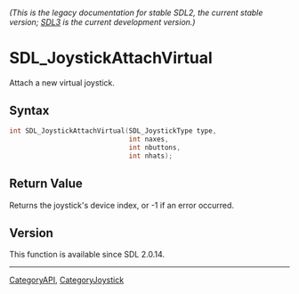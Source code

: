###### (This is the legacy documentation for stable SDL2, the current stable version; [SDL3](https://wiki.libsdl.org/SDL3/) is the current development version.)
# SDL_JoystickAttachVirtual

Attach a new virtual joystick.

## Syntax

```c
int SDL_JoystickAttachVirtual(SDL_JoystickType type,
                              int naxes,
                              int nbuttons,
                              int nhats);

```

## Return Value

Returns the joystick's device index, or -1 if an error occurred.

## Version

This function is available since SDL 2.0.14.

----
[CategoryAPI](CategoryAPI), [CategoryJoystick](CategoryJoystick)

